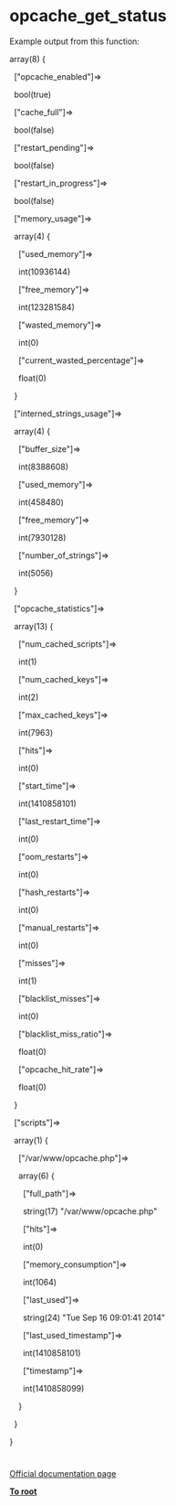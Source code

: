 # opcache_get_status





Example output from this function:



array(8) {

&#xA0; [&quot;opcache_enabled&quot;]=&gt;

&#xA0; bool(true)

&#xA0; [&quot;cache_full&quot;]=&gt;

&#xA0; bool(false)

&#xA0; [&quot;restart_pending&quot;]=&gt;

&#xA0; bool(false)

&#xA0; [&quot;restart_in_progress&quot;]=&gt;

&#xA0; bool(false)

&#xA0; [&quot;memory_usage&quot;]=&gt;

&#xA0; array(4) {

&#xA0; &#xA0; [&quot;used_memory&quot;]=&gt;

&#xA0; &#xA0; int(10936144)

&#xA0; &#xA0; [&quot;free_memory&quot;]=&gt;

&#xA0; &#xA0; int(123281584)

&#xA0; &#xA0; [&quot;wasted_memory&quot;]=&gt;

&#xA0; &#xA0; int(0)

&#xA0; &#xA0; [&quot;current_wasted_percentage&quot;]=&gt;

&#xA0; &#xA0; float(0)

&#xA0; }

&#xA0; [&quot;interned_strings_usage&quot;]=&gt;

&#xA0; array(4) {

&#xA0; &#xA0; [&quot;buffer_size&quot;]=&gt;

&#xA0; &#xA0; int(8388608)

&#xA0; &#xA0; [&quot;used_memory&quot;]=&gt;

&#xA0; &#xA0; int(458480)

&#xA0; &#xA0; [&quot;free_memory&quot;]=&gt;

&#xA0; &#xA0; int(7930128)

&#xA0; &#xA0; [&quot;number_of_strings&quot;]=&gt;

&#xA0; &#xA0; int(5056)

&#xA0; }

&#xA0; [&quot;opcache_statistics&quot;]=&gt;

&#xA0; array(13) {

&#xA0; &#xA0; [&quot;num_cached_scripts&quot;]=&gt;

&#xA0; &#xA0; int(1)

&#xA0; &#xA0; [&quot;num_cached_keys&quot;]=&gt;

&#xA0; &#xA0; int(2)

&#xA0; &#xA0; [&quot;max_cached_keys&quot;]=&gt;

&#xA0; &#xA0; int(7963)

&#xA0; &#xA0; [&quot;hits&quot;]=&gt;

&#xA0; &#xA0; int(0)

&#xA0; &#xA0; [&quot;start_time&quot;]=&gt;

&#xA0; &#xA0; int(1410858101)

&#xA0; &#xA0; [&quot;last_restart_time&quot;]=&gt;

&#xA0; &#xA0; int(0)

&#xA0; &#xA0; [&quot;oom_restarts&quot;]=&gt;

&#xA0; &#xA0; int(0)

&#xA0; &#xA0; [&quot;hash_restarts&quot;]=&gt;

&#xA0; &#xA0; int(0)

&#xA0; &#xA0; [&quot;manual_restarts&quot;]=&gt;

&#xA0; &#xA0; int(0)

&#xA0; &#xA0; [&quot;misses&quot;]=&gt;

&#xA0; &#xA0; int(1)

&#xA0; &#xA0; [&quot;blacklist_misses&quot;]=&gt;

&#xA0; &#xA0; int(0)

&#xA0; &#xA0; [&quot;blacklist_miss_ratio&quot;]=&gt;

&#xA0; &#xA0; float(0)

&#xA0; &#xA0; [&quot;opcache_hit_rate&quot;]=&gt;

&#xA0; &#xA0; float(0)

&#xA0; }

&#xA0; [&quot;scripts&quot;]=&gt;

&#xA0; array(1) {

&#xA0; &#xA0; [&quot;/var/www/opcache.php&quot;]=&gt;

&#xA0; &#xA0; array(6) {

&#xA0; &#xA0; &#xA0; [&quot;full_path&quot;]=&gt;

&#xA0; &#xA0; &#xA0; string(17) &quot;/var/www/opcache.php&quot;

&#xA0; &#xA0; &#xA0; [&quot;hits&quot;]=&gt;

&#xA0; &#xA0; &#xA0; int(0)

&#xA0; &#xA0; &#xA0; [&quot;memory_consumption&quot;]=&gt;

&#xA0; &#xA0; &#xA0; int(1064)

&#xA0; &#xA0; &#xA0; [&quot;last_used&quot;]=&gt;

&#xA0; &#xA0; &#xA0; string(24) &quot;Tue Sep 16 09:01:41 2014&quot;

&#xA0; &#xA0; &#xA0; [&quot;last_used_timestamp&quot;]=&gt;

&#xA0; &#xA0; &#xA0; int(1410858101)

&#xA0; &#xA0; &#xA0; [&quot;timestamp&quot;]=&gt;

&#xA0; &#xA0; &#xA0; int(1410858099)

&#xA0; &#xA0; }

&#xA0; }

}

  

#

[Official documentation page](https://www.php.net/manual/en/function.opcache-get-status.php)

**[To root](/README.md)**